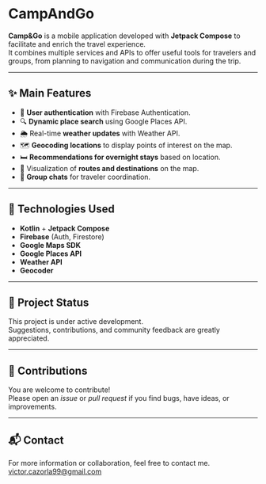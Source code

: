 # CampAndGo

**Camp&Go** is a mobile application developed with **Jetpack Compose** to facilitate and enrich the travel experience.  
It combines multiple services and APIs to offer useful tools for travelers and groups, from planning to navigation and communication during the trip.

---

## ✨ Main Features

- 🔐 **User authentication** with Firebase Authentication.
- 🔍 **Dynamic place search** using Google Places API.
- 🌦️ Real-time **weather updates** with Weather API.
- 🗺️ **Geocoding locations** to display points of interest on the map.
- 🛏️ **Recommendations for overnight stays** based on location.
- 📌 Visualization of **routes and destinations** on the map.
- 💬 **Group chats** for traveler coordination.

---

## 🧰 Technologies Used

- **Kotlin** + **Jetpack Compose**
- **Firebase** (Auth, Firestore)
- **Google Maps SDK**
- **Google Places API**
- **Weather API**
- **Geocoder**

---

## 🚧 Project Status

This project is under active development.  
Suggestions, contributions, and community feedback are greatly appreciated.

---

## 🤝 Contributions

You are welcome to contribute!  
Please open an _issue_ or _pull request_ if you find bugs, have ideas, or improvements.

---

## 📬 Contact

For more information or collaboration, feel free to contact me.  
victor.cazorla99@gmail.com
